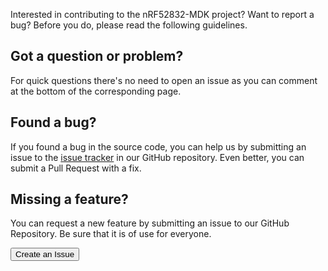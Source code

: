 
Interested in contributing to the nRF52832-MDK project? Want to report a bug? Before you do, please read the following guidelines.

## Got a question or problem?

For quick questions there's no need to open an issue as you can comment at the bottom of the corresponding
 page.

## Found a bug?

If you found a bug in the source code, you can help us by submitting an issue to the [issue tracker](https://github.com/makerdiary/nrf52832-mdk/issues) in our GitHub repository. Even better, you can submit a Pull Request with a fix.

## Missing a feature?

You can request a new feature by submitting an issue to our GitHub Repository. Be sure that it is of use for everyone.

<a href="https://github.com/makerdiary/nrf52832-mdk/issues/new"><button data-md-color-primary="marsala"><i class="fa fa-github"></i> Create an Issue</button></a>